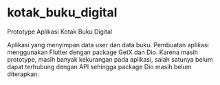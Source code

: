 # kotak_buku_digital
Prototype Aplikasi Kotak Buku Digital

Aplikasi yang menyimpan data user dan data buku. Pembuatan aplikasi menggunakan Flutter dengan package GetX dan Dio.
Karena masih prototype, masih banyak kekurangan pada aplikasi, salah satunya belum dapat terhubung dengan API sehingga package Dio masih belum diterapkan.
